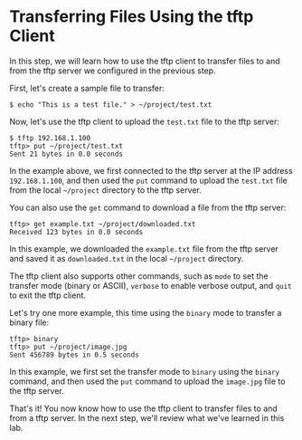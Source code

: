 # Transferring Files Using the tftp Client

In this step, we will learn how to use the tftp client to transfer files to and from the tftp server we configured in the previous step.

First, let's create a sample file to transfer:

```
$ echo "This is a test file." > ~/project/test.txt
```

Now, let's use the tftp client to upload the `test.txt` file to the tftp server:

```
$ tftp 192.168.1.100
tftp> put ~/project/test.txt
Sent 21 bytes in 0.0 seconds
```

In the example above, we first connected to the tftp server at the IP address `192.168.1.100`, and then used the `put` command to upload the `test.txt` file from the local `~/project` directory to the tftp server.

You can also use the `get` command to download a file from the tftp server:

```
tftp> get example.txt ~/project/downloaded.txt
Received 123 bytes in 0.0 seconds
```

In this example, we downloaded the `example.txt` file from the tftp server and saved it as `downloaded.txt` in the local `~/project` directory.

The tftp client also supports other commands, such as `mode` to set the transfer mode (binary or ASCII), `verbose` to enable verbose output, and `quit` to exit the tftp client.

Let's try one more example, this time using the `binary` mode to transfer a binary file:

```
tftp> binary
tftp> put ~/project/image.jpg
Sent 456789 bytes in 0.5 seconds
```

In this example, we first set the transfer mode to `binary` using the `binary` command, and then used the `put` command to upload the `image.jpg` file to the tftp server.

That's it! You now know how to use the tftp client to transfer files to and from a tftp server. In the next step, we'll review what we've learned in this lab.
